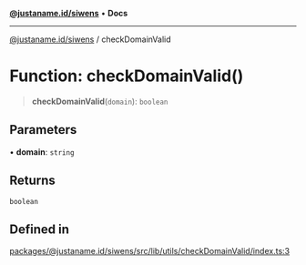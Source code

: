 [**@justaname.id/siwens**](../README.md) • **Docs**

***

[@justaname.id/siwens](../globals.md) / checkDomainValid

# Function: checkDomainValid()

> **checkDomainValid**(`domain`): `boolean`

## Parameters

• **domain**: `string`

## Returns

`boolean`

## Defined in

[packages/@justaname.id/siwens/src/lib/utils/checkDomainValid/index.ts:3](https://github.com/JustaName-id/JustaName-sdk/blob/dc845c10af242e3ca87d95ef392516ac0bfa8b95/packages/@justaname.id/siwens/src/lib/utils/checkDomainValid/index.ts#L3)
